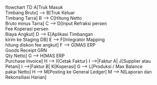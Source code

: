 flowchart TD
  A[Truk Masuk<br/>Timbang Bruto] --> B[Truk Keluar<br/>Timbang Tarra]
  B --> C[Hitung Netto<br/>Bruto minus Tarra]
  C --> D[Input Refraksi persen<br/>Fee Koperasi persen<br/>Biaya Angkut]
  D --> E[Aplikasi Timbangan<br/>kirim ke Staging DB]
  E --> F[Integrator Mapping<br/>hitung diskon fee angkut]
  F --> G[MAS ERP<br/>Goods Receipt GRN<br/>Qty Netto]
  G --> H[MAS ERP<br/>Purchase Invoice]
  H --> I{Cetak Faktur}
  I -->|Faktur A| J[Supplier atau Petani]
  I -->|Faktur B| K[Koperasi]
  G --> L[Produksi / Max Balance<br/>pakai Netto]
  H --> M[Posting ke General Ledger]
  M --> N[Laporan dan Rekonsiliasi Harian]
